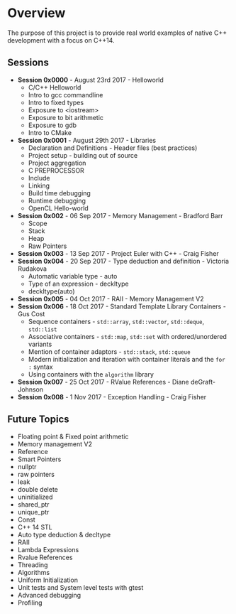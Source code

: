 # Overview
The purpose of this project is to provide real world examples of native C++ development with a focus on C++14.

## Sessions
* <b>Session 0x0000</b> - August 23rd 2017 - Helloworld
  * C/C++ Helloworld
  * Intro to gcc commandline
  * Intro to fixed types
  * Exposure to \<iostream\>
  * Exposure to bit arithmetic
  * Exposure to gdb
  * Intro to CMake
* <b>Session 0x0001</b> - August 29th 2017 - Libraries
  * Declaration and Definitions - Header files (best practices)
  * Project setup - building out of source
  * Project aggregation
  * C PREPROCESSOR
  * Include
  * Linking
  * Build time debugging
  * Runtime debugging
  * OpenCL Hello-world
* <b>Session 0x002</b> - 06 Sep 2017  - Memory Management - Bradford Barr
  * Scope
  * Stack
  * Heap
  * Raw Pointers
* <b>Session 0x003</b> - 13 Sep 2017  - Project Euler with C++ - Craig Fisher
* <b>Session 0x004</b> - 20 Sep 2017  - Type deduction and definition - Victoria Rudakova
  * Automatic variable type - auto
  * Type of an expression - deckltype
  * deckltype(auto)
* <b>Session 0x005</b> - 04 Oct 2017  - RAII - Memory Management V2
* <b>Session 0x006</b> - 18 Oct 2017 - Standard Template Library Containers - Gus Cost
  * Sequence containers - `std::array`, `std::vector`, `std::deque`, `std::list`
  * Associative containers - `std::map`, `std::set` with ordered/unordered variants
  * Mention of container adaptors - `std::stack`, `std::queue`
  * Modern initialization and iteration with container literals and the `for :` syntax
  * Using containers with the `algorithm` library
* <b>Session 0x007</b> - 25 Oct 2017 - RValue References - Diane deGraft-Johnson 
* <b>Session 0x008</b> - 1 Nov 2017 - Exception Handling - Craig Fisher


## Future Topics
* Floating point & Fixed point arithmetic
* Memory management V2
* Reference
* Smart Pointers
* nullptr
* raw pointers
* leak
* double delete
* uninitialized
* shared_ptr
* unique_ptr
* Const
* C++ 14 STL
* Auto type deduction & decltype
* RAII
* Lambda Expressions
* Rvalue References
* Threading
* Algorithms
* Uniform Initialization
* Unit tests and System level tests with gtest
* Advanced debugging
* Profiling

